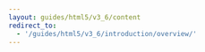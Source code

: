 ```yaml
---
layout: guides/html5/v3_6/content
redirect_to:
  - '/guides/html5/v3_6/introduction/overview/'
---
```

